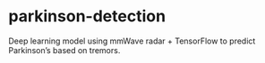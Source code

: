 # parkinson-detection
Deep learning model using mmWave radar + TensorFlow to predict Parkinson’s based on tremors.
